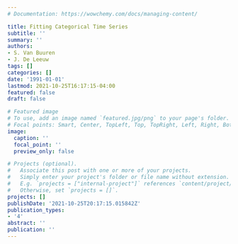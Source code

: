 ```yaml
---
# Documentation: https://wowchemy.com/docs/managing-content/

title: Fitting Categorical Time Series
subtitle: ''
summary: ''
authors:
- S. Van Buuren
- J. De Leeuw
tags: []
categories: []
date: '1991-01-01'
lastmod: 2021-10-25T16:17:15-04:00
featured: false
draft: false

# Featured image
# To use, add an image named `featured.jpg/png` to your page's folder.
# Focal points: Smart, Center, TopLeft, Top, TopRight, Left, Right, BottomLeft, Bottom, BottomRight.
image:
  caption: ''
  focal_point: ''
  preview_only: false

# Projects (optional).
#   Associate this post with one or more of your projects.
#   Simply enter your project's folder or file name without extension.
#   E.g. `projects = ["internal-project"]` references `content/project/deep-learning/index.md`.
#   Otherwise, set `projects = []`.
projects: []
publishDate: '2021-10-25T20:17:15.015842Z'
publication_types:
- '4'
abstract: ''
publication: ''
---
```

